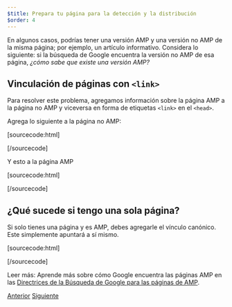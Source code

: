 ```yaml
---
$title: Prepara tu página para la detección y la distribución
$order: 4
---
```


En algunos casos, podrías tener una versión AMP y una versión no AMP de la misma página; por ejemplo, un artículo informativo. Considera lo siguiente: si la búsqueda de Google encuentra la versión no AMP de esa página, *¿cómo sabe que existe una versión AMP?*

## Vinculación de páginas con `<link>`

Para resolver este problema, agregamos información sobre la página AMP a la página no AMP y viceversa en forma de etiquetas `<link>` en el `<head>`.

Agrega lo siguiente a la página no AMP:

[sourcecode:html]
<link rel="amphtml" href="https://www.ejemplo.com/url/al/documento/amp.html">
[/sourcecode]

Y esto a la página AMP

[sourcecode:html]
<link rel="canonical" href="https://www.ejemplo.com/url/al/documento/completo.html">
[/sourcecode]

## ¿Qué sucede si tengo una sola página?

Si solo tienes una página y es AMP, debes agregarle el vínculo canónico. Este simplemente apuntará a sí mismo.

[sourcecode:html]
<link rel="canonical" href="https://www.ejemplo.com/url/al/documento/amp.html">
[/sourcecode]

Leer más: Aprende más sobre cómo Google encuentra las páginas AMP en las [Directrices de la Búsqueda de Google para las páginas de AMP](https://support.google.com/webmasters/answer/6340290).

<div class="prev-next-buttons">
  <a class="button prev-button" href="/es/docs/tutorials/create/preview_and_validate.html"><span class="arrow-prev">Anterior</span></a>
  <a class="button next-button" href="/es/docs/tutorials/create/publish.html"><span class="arrow-next">Siguiente</span></a>
</div>
